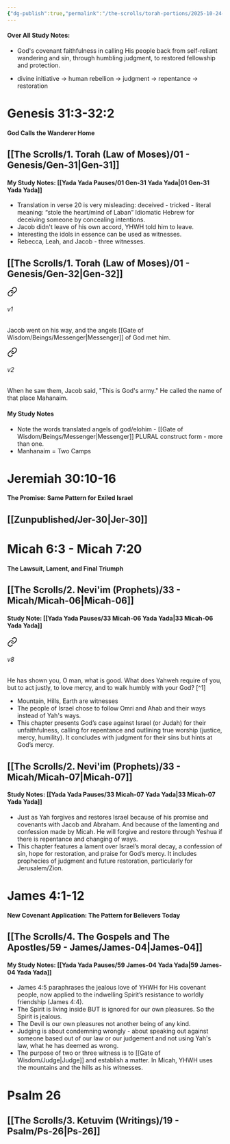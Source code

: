 ```yaml
---
{"dg-publish":true,"permalink":"/the-scrolls/torah-portions/2025-10-24-shabbat-reading/","tags":["#TorahPortions"]}
---
```


#### Over All Study Notes:
- God's covenant faithfulness in calling His people back from self-reliant wandering and sin, through humbling judgment, to restored fellowship and protection.

- divine initiative → human rebellion → judgment → repentance → restoration
# Genesis 31:3-32:2 
#### God Calls the Wanderer Home
## [[The Scrolls/1. Torah (Law of Moses)/01 - Genesis/Gen-31\|Gen-31]]
#### My Study Notes: [[Yada Yada Pauses/01 Gen-31 Yada Yada\|01 Gen-31 Yada Yada]]
- Translation in verse 20 is very misleading: deceived - tricked - literal meaning: “stole the heart/mind of Laban” Idiomatic Hebrew for deceiving someone by concealing intentions.
- Jacob didn't leave of his own accord, YHWH told him to leave. 
- Interesting the idols in essence can be used as witnesses.
- Rebecca, Leah, and Jacob - three witnesses.
## [[The Scrolls/1. Torah (Law of Moses)/01 - Genesis/Gen-32\|Gen-32]]

<div class="transclusion internal-embed is-loaded"><a class="markdown-embed-link" href="/the-scrolls/1-torah-law-of-moses/01-genesis/gen-32/#v1" aria-label="Open link"><svg xmlns="http://www.w3.org/2000/svg" width="24" height="24" viewBox="0 0 24 24" fill="none" stroke="currentColor" stroke-width="2" stroke-linecap="round" stroke-linejoin="round" class="svg-icon lucide-link"><path d="M10 13a5 5 0 0 0 7.54.54l3-3a5 5 0 0 0-7.07-7.07l-1.72 1.71"></path><path d="M14 11a5 5 0 0 0-7.54-.54l-3 3a5 5 0 0 0 7.07 7.07l1.71-1.71"></path></svg></a><div class="markdown-embed">



###### v1 
Jacob went on his way, and the angels [[Gate of Wisdom/Beings/Messenger\|Messenger]] of God met him. 


</div></div>

<div class="transclusion internal-embed is-loaded"><a class="markdown-embed-link" href="/the-scrolls/1-torah-law-of-moses/01-genesis/gen-32/#v2" aria-label="Open link"><svg xmlns="http://www.w3.org/2000/svg" width="24" height="24" viewBox="0 0 24 24" fill="none" stroke="currentColor" stroke-width="2" stroke-linecap="round" stroke-linejoin="round" class="svg-icon lucide-link"><path d="M10 13a5 5 0 0 0 7.54.54l3-3a5 5 0 0 0-7.07-7.07l-1.72 1.71"></path><path d="M14 11a5 5 0 0 0-7.54-.54l-3 3a5 5 0 0 0 7.07 7.07l1.71-1.71"></path></svg></a><div class="markdown-embed">



###### v2 
When he saw them, Jacob said, "This is God's army." He called the name of that place Mahanaim. 


</div></div>

#### My Study Notes
- Note the words translated angels of god/elohim - [[Gate of Wisdom/Beings/Messenger\|Messenger]] PLURAL construct form - more than one.
- Manhanaim = Two Camps
# Jeremiah 30:10-16 
#### The Promise: Same Pattern for Exiled Israel
## [[Zunpublished/Jer-30\|Jer-30]]

# Micah 6:3 - Micah 7:20  
#### The Lawsuit, Lament, and Final Triumph
## [[The Scrolls/2. Nevi'im (Prophets)/33 - Micah/Micah-06\|Micah-06]]
#### Study Note: [[Yada Yada Pauses/33 Micah-06 Yada Yada\|33 Micah-06 Yada Yada]]

<div class="transclusion internal-embed is-loaded"><a class="markdown-embed-link" href="/the-scrolls/2-nevi-im-prophets/33-micah/micah-06/#v8" aria-label="Open link"><svg xmlns="http://www.w3.org/2000/svg" width="24" height="24" viewBox="0 0 24 24" fill="none" stroke="currentColor" stroke-width="2" stroke-linecap="round" stroke-linejoin="round" class="svg-icon lucide-link"><path d="M10 13a5 5 0 0 0 7.54.54l3-3a5 5 0 0 0-7.07-7.07l-1.72 1.71"></path><path d="M14 11a5 5 0 0 0-7.54-.54l-3 3a5 5 0 0 0 7.07 7.07l1.71-1.71"></path></svg></a><div class="markdown-embed">



###### v8 
He has shown you, O man, what is good. What does Yahweh require of you, but to act justly, to love mercy, and to walk humbly with your God? [^1]


</div></div>

- Mountain, Hills, Earth are witnesses
- The people of Israel chose to follow Omri and Ahab and their ways instead of Yah's ways. 
- This chapter presents God’s case against Israel (or Judah) for their unfaithfulness, calling for repentance and outlining true worship (justice, mercy, humility). It concludes with judgment for their sins but hints at God’s mercy.
## [[The Scrolls/2. Nevi'im (Prophets)/33 - Micah/Micah-07\|Micah-07]]
#### Study Notes: [[Yada Yada Pauses/33 Micah-07 Yada Yada\|33 Micah-07 Yada Yada]]
- Just as Yah forgives and restores Israel because of his promise and covenants with Jacob and Abraham. And because of the lamenting and confession made by Micah. He will forgive and restore through Yeshua if there is repentance and changing of ways. 
- This chapter features a lament over Israel’s moral decay, a confession of sin, hope for restoration, and praise for God’s mercy. It includes prophecies of judgment and future restoration, particularly for Jerusalem/Zion.

# James 4:1-12 
#### New Covenant Application: The Pattern for Believers Today
## [[The Scrolls/4. The Gospels and The Apostles/59 - James/James-04\|James-04]]

#### My Study Notes: [[Yada Yada Pauses/59 James-04 Yada Yada\|59 James-04 Yada Yada]]
- James 4:5 paraphrases the jealous love of YHWH for His covenant people, now applied to the indwelling Spirit’s resistance to worldly friendship (James 4:4).
- The Spirit is living inside BUT is ignored for our own pleasures. So the Spirit is jealous.
- The Devil is our own pleasures not another being of any kind. 
- Judging is about condemning wrongly - about speaking out against someone based out of our law or our judgement and not using Yah's law, what he has deemed as wrong. 
- The purpose of two or three witness is to [[Gate of Wisdom/Judge\|Judge]] and establish a matter. In Micah, YHWH uses the mountains and the hills as his witnesses.

# Psalm 26
## [[The Scrolls/3. Ketuvim (Writings)/19 - Psalm/Ps-26\|Ps-26]]